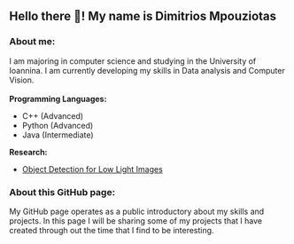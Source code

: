 ## Hello there :wave:! My name is Dimitrios Mpouziotas 

### About me:
I am majoring in computer science and studying in the University of Ioannina. I am currently developing my skills in Data analysis and Computer Vision. 
<br/><br/>
**Programming Languages:**

 - C++ (Advanced)
 - Python (Advanced)
 - Java (Intermediate)

**Research:** <br/>
 - [Object Detection for Low Light Images](https://ieeexplore.ieee.org/document/9932921)


### About this GitHub page:
My GitHub page operates as a public introductory about my skills and projects. In this page I will be sharing some of my projects that I have created through out the time that I find to be interesting.
